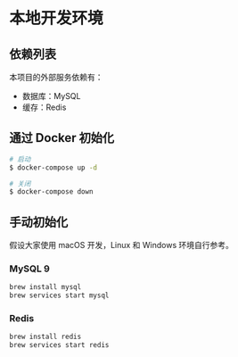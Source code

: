 # 本地开发环境

## 依赖列表

本项目的外部服务依赖有：

- 数据库：MySQL
- 缓存：Redis

## 通过 Docker 初始化

```bash
# 启动
$ docker-compose up -d

# 关闭
$ docker-compose down
```

## 手动初始化

假设大家使用 macOS 开发，Linux 和 Windows 环境自行参考。

### MySQL 9

```bash
brew install mysql
brew services start mysql
```

### Redis

```bash
brew install redis
brew services start redis
```
